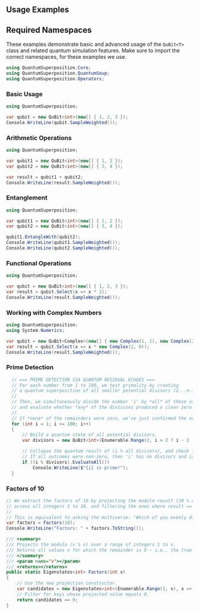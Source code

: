 ## Usage Examples

## Required Namespaces

These examples demonstrate basic and advanced usage of the `QuBit<T>` class and related quantum simulation features. Make sure to import the correct namespaces, for these examples we use.

```csharp
using QuantumSuperposition.Core;
using QuantumSuperposition.QuantumSoup;
using QuantumSuperposition.Operators;
```

### Basic Usage

```csharp
using QuantumSuperposition;

var qubit = new QuBit<int>(new[] { 1, 2, 3 });
Console.WriteLine(qubit.SampleWeighted());
```

### Arithmetic Operations

```csharp
using QuantumSuperposition;

var qubit1 = new QuBit<int>(new[] { 1, 2 });
var qubit2 = new QuBit<int>(new[] { 3, 4 });

var result = qubit1 + qubit2;
Console.WriteLine(result.SampleWeighted());
```

### Entanglement

```csharp
using QuantumSuperposition;

var qubit1 = new QuBit<int>(new[] { 1, 2 });
var qubit2 = new QuBit<int>(new[] { 3, 4 });

qubit1.EntangleWith(qubit2);
Console.WriteLine(qubit1.SampleWeighted());
Console.WriteLine(qubit2.SampleWeighted());
```

### Functional Operations

```csharp
using QuantumSuperposition;

var qubit = new QuBit<int>(new[] { 1, 2, 3 });
var result = qubit.Select(x => x * 2);
Console.WriteLine(result.SampleWeighted());
```

### Working with Complex Numbers

```csharp
using QuantumSuperposition;
using System.Numerics;

var qubit = new QuBit<Complex>(new[] { new Complex(1, 1), new Complex(2, 2) });
var result = qubit.Select(x => x * new Complex(2, 0));
Console.WriteLine(result.SampleWeighted());
```
### Prime Detection

```csharp
  // === PRIME DETECTION VIA QUANTUM RESIDUAL ECHOES ===
  // For each number from 1 to 100, we test primality by creating
  // a quantum superposition of all smaller potential divisors (2...n-1).
  //
  // Then, we simultaneously divide the number 'i' by *all* of these at once,
  // and evaluate whether *any* of the divisions produced a clean zero remainder.
  //
  // If *none* of the remainders were zero, we’ve just confirmed the number is prime.
  for (int i = 1; i <= 100; i++)
  {
      // Build a quantum state of all potential divisors.
      var divisors = new QuBit<int>(Enumerable.Range(2, i > 2 ? i - 2 : 1), intOps);

      // Collapse the quantum result of (i % all divisors), and check for zeros.
      // If all outcomes were non-zero, then 'i' has no divisors and is prime.
      if ((i % divisors).EvaluateAll())
          Console.WriteLine($"{i} is prime!");
  }
```

### Factors of 10

```csharp
// We extract the factors of 10 by projecting the modulo result (10 % x)
// across all integers 1 to 10, and filtering the ones where result == 0.
//
// This is equivalent to asking the multiverse: "Which of you evenly divide 10?"
var factors = Factors(10);
Console.WriteLine("Factors: " + factors.ToString());

/// <summary>
/// Projects the modulo (v % x) over a range of integers 1 to v.
/// Returns all values x for which the remainder is 0 — i.e., the true factors of v.
/// </summary>
/// <param name="v"></param>
/// <returns></returns>
public static Eigenstates<int> Factors(int v)
{
    // Use the new projection constructor.
    var candidates = new Eigenstates<int>(Enumerable.Range(1, v), x => v % x, intOps);
    // Filter for keys whose projected value equals 0.
    return candidates == 0;
}
```
